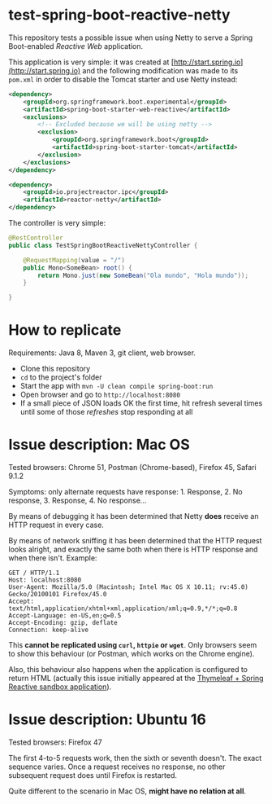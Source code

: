 # test-spring-boot-reactive-netty

This repository tests a possible issue when using Netty to serve a Spring Boot-enabled *Reactive Web* application.

This application is very simple: it was created at [http://start.spring.io](http://start.spring.io) and the following
modification was made to its `pom.xml` in order to disable the Tomcat starter and use Netty instead:

```xml
<dependency>
    <groupId>org.springframework.boot.experimental</groupId>
    <artifactId>spring-boot-starter-web-reactive</artifactId>
    <exclusions>
        <!-- Excluded because we will be using netty -->
        <exclusion>
            <groupId>org.springframework.boot</groupId>
            <artifactId>spring-boot-starter-tomcat</artifactId>
        </exclusion>
    </exclusions>
</dependency>

<dependency>
    <groupId>io.projectreactor.ipc</groupId>
    <artifactId>reactor-netty</artifactId>
</dependency>
```

The controller is very simple:
```java
@RestController
public class TestSpringBootReactiveNettyController {

	@RequestMapping(value = "/")
	public Mono<SomeBean> root() {
		return Mono.just(new SomeBean("Ola mundo", "Hola mundo"));
	}

}
```

# How to replicate

Requirements: Java 8, Maven 3, git client, web browser.

  * Clone this repository
  * `cd` to the project's folder
  * Start the app with `mvn -U clean compile spring-boot:run`
  * Open browser and go to `http://localhost:8080`
  * If a small piece of JSON loads OK the first time, hit refresh several times until some of those *refreshes* stop responding at all


# Issue description: Mac OS

Tested browsers: Chrome 51, Postman (Chrome-based), Firefox 45, Safari 9.1.2

Symptoms: only alternate requests have response: 1. Response, 2. No response, 3. Response, 4. No response…

By means of debugging it has been determined that Netty **does** receive an HTTP request in every case.

By means of network sniffing it has been determined that the HTTP request looks alright, and exactly the same
both when there is HTTP response and when there isn't. Example:

```
GET / HTTP/1.1
Host: localhost:8080
User-Agent: Mozilla/5.0 (Macintosh; Intel Mac OS X 10.11; rv:45.0) Gecko/20100101 Firefox/45.0
Accept: text/html,application/xhtml+xml,application/xml;q=0.9,*/*;q=0.8
Accept-Language: en-US,en;q=0.5
Accept-Encoding: gzip, deflate
Connection: keep-alive
```

This **cannot be replicated using `curl`, `httpie` or `wget`**. Only browsers seem to show this behaviour (or
Postman, which works on the Chrome engine).

Also, this behaviour also happens when the application is configured to return HTML (actually this issue initially
appeared at the [Thymeleaf + Spring Reactive sandbox application](https://github.com/thymeleaf/thymeleafsandbox-springreactive)).


# Issue description: Ubuntu 16

Tested browsers: Firefox 47

The first 4-to-5 requests work, then the sixth or seventh doesn't. The exact sequence varies. Once a request
receives no response, no other subsequent request does until Firefox is restarted.

Quite different to the scenario in Mac OS, **might have no relation at all**.


